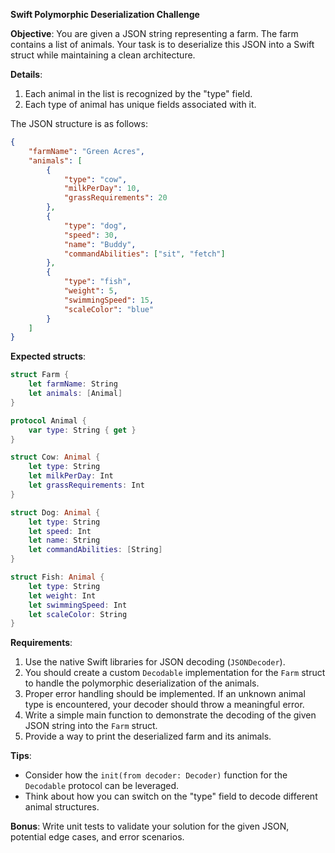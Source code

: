 **Swift Polymorphic Deserialization Challenge**

**Objective**:
You are given a JSON string representing a farm. The farm contains a list of animals. Your task is to deserialize this JSON into a Swift struct while maintaining a clean architecture. 

**Details**:

1. Each animal in the list is recognized by the "type" field.
2. Each type of animal has unique fields associated with it.

The JSON structure is as follows:

```json
{
    "farmName": "Green Acres",
    "animals": [
        {
            "type": "cow",
            "milkPerDay": 10,
            "grassRequirements": 20
        },
        {
            "type": "dog",
            "speed": 30,
            "name": "Buddy",
            "commandAbilities": ["sit", "fetch"]
        },
        {
            "type": "fish",
            "weight": 5,
            "swimmingSpeed": 15,
            "scaleColor": "blue"
        }
    ]
}
```

**Expected structs**:

```swift
struct Farm {
    let farmName: String
    let animals: [Animal]
}

protocol Animal {
    var type: String { get }
}

struct Cow: Animal {
    let type: String
    let milkPerDay: Int
    let grassRequirements: Int
}

struct Dog: Animal {
    let type: String
    let speed: Int
    let name: String
    let commandAbilities: [String]
}

struct Fish: Animal {
    let type: String
    let weight: Int
    let swimmingSpeed: Int
    let scaleColor: String
}
```

**Requirements**:

1. Use the native Swift libraries for JSON decoding (`JSONDecoder`).
2. You should create a custom `Decodable` implementation for the `Farm` struct to handle the polymorphic deserialization of the animals.
3. Proper error handling should be implemented. If an unknown animal type is encountered, your decoder should throw a meaningful error.
4. Write a simple main function to demonstrate the decoding of the given JSON string into the `Farm` struct.
5. Provide a way to print the deserialized farm and its animals.

**Tips**:
- Consider how the `init(from decoder: Decoder)` function for the `Decodable` protocol can be leveraged.
- Think about how you can switch on the "type" field to decode different animal structures.

**Bonus**:
Write unit tests to validate your solution for the given JSON, potential edge cases, and error scenarios.
